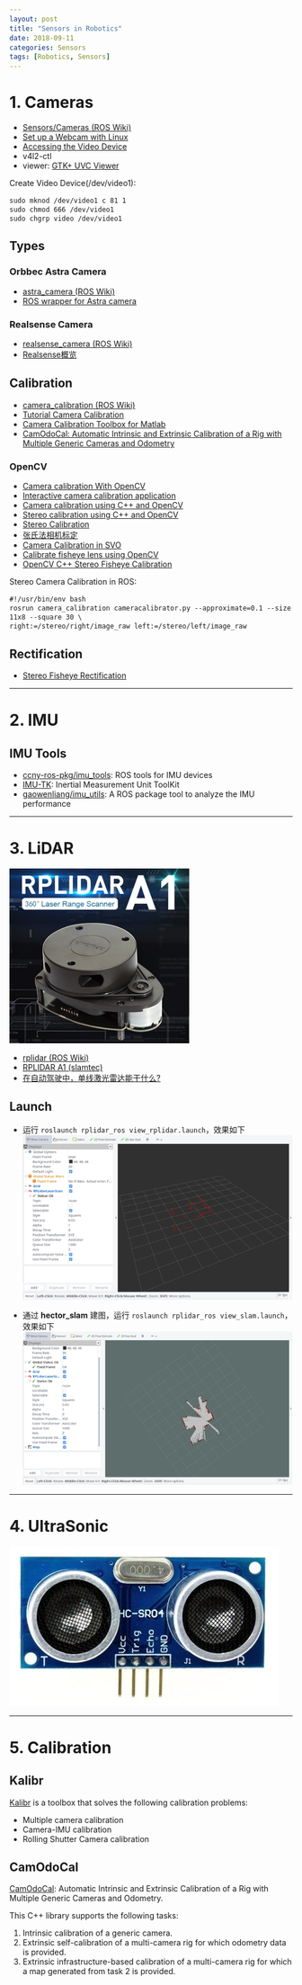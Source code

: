 ```yaml
---
layout: post
title: "Sensors in Robotics"
date: 2018-09-11
categories: Sensors
tags: [Robotics, Sensors]
---
```


# 1. Cameras

* [Sensors/Cameras (ROS Wiki)](http://wiki.ros.org/Sensors/Cameras)
* [Set up a Webcam with Linux](http://www.linuxintro.org/wiki/Set_up_a_Webcam_with_Linux)
* [Accessing the Video Device](https://www.tldp.org/HOWTO/Webcam-HOWTO/dev-intro.html)
* v4l2-ctl
* viewer: [GTK+ UVC Viewer](http://guvcview.sourceforge.net/index.html)

Create Video Device(/dev/video1):   
```
sudo mknod /dev/video1 c 81 1
sudo chmod 666 /dev/video1
sudo chgrp video /dev/video1
```

## Types

### Orbbec Astra Camera
* [astra_camera (ROS Wiki)](http://wiki.ros.org/astra_camera)
* [ROS wrapper for Astra camera](https://github.com/orbbec/ros_astra_camera)

### Realsense Camera
* [realsense_camera (ROS Wiki)](http://wiki.ros.org/realsense_camera)
* [Realsense概览](https://blog.csdn.net/app_12062011/article/details/52662143)


## Calibration

* [camera_calibration (ROS Wiki)](http://wiki.ros.org/camera_calibration)
* [Tutorial Camera Calibration](http://boofcv.org/index.php?title=Tutorial_Camera_Calibration)
* [Camera Calibration Toolbox for Matlab](http://www.vision.caltech.edu/bouguetj/calib_doc/)
* [CamOdoCal: Automatic Intrinsic and Extrinsic Calibration of a Rig with Multiple Generic Cameras and Odometry](https://github.com/hengli/camodocal)

### OpenCV
* [Camera calibration With OpenCV](http://docs.opencv.org/2.4/doc/tutorials/calib3d/camera_calibration/camera_calibration.html)
* [Interactive camera calibration application](http://docs.opencv.org/3.2.0/d7/d21/tutorial_interactive_calibration.html)
* [Camera calibration using C++ and OpenCV](http://sourishghosh.com/2016/camera-calibration-cpp-opencv/)
* [Stereo calibration using C++ and OpenCV](http://sourishghosh.com/2016/stereo-calibration-cpp-opencv/)
* [Stereo Calibration](http://www.jayrambhia.com/blog/stereo-calibration)
* [张氏法相机标定](https://zhuanlan.zhihu.com/p/24651968)
* [Camera Calibration in SVO](https://github.com/uzh-rpg/rpg_svo/wiki/Camera-Calibration)
* [Calibrate fisheye lens using OpenCV](https://medium.com/@kennethjiang/calibrate-fisheye-lens-using-opencv-333b05afa0b0)
* [OpenCV C++ Stereo Fisheye Calibration](https://github.com/sourishg/fisheye-stereo-calibration)

Stereo Camera Calibration in ROS:
```
#!/usr/bin/env bash
rosrun camera_calibration cameracalibrator.py --approximate=0.1 --size 11x8 --square 30 \
right:=/stereo/right/image_raw left:=/stereo/left/image_raw
```

## Rectification
* [Stereo Fisheye Rectification](https://github.com/ShreyasSkandanS/stereo_fisheye_rectify)


-----

# 2. IMU

## IMU Tools
* [ccny-ros-pkg/imu_tools](https://github.com/ccny-ros-pkg/imu_tools): ROS tools for IMU devices
* [IMU-TK](https://bitbucket.org/alberto_pretto/imu_tk): Inertial Measurement Unit ToolKit
* [gaowenliang/imu_utils](https://github.com/gaowenliang/imu_utils): A ROS package tool to analyze the IMU performance


-----

# 3. LiDAR

![RPLIDAR A1](../images/Sensors/rplidar.png)

* [rplidar (ROS Wiki)](http://wiki.ros.org/rplidar)
* [RPLIDAR A1 (slamtec)](http://www.slamtec.com/en/lidar/a1)
* [在自动驾驶中，单线激光雷达能干什么?](https://www.leiphone.com/news/201612/kEUZbebrEA2WJRVE.html)

## Launch

* 运行 `roslaunch rplidar_ros view_rplidar.launch`，效果如下
![view_rplidar](../images/Sensors/view_rplidar.png)

* 通过 **hector_slam** 建图，运行 `roslaunch rplidar_ros view_slam.launch`，效果如下
![view_slam](../images/Sensors/view_slam.png)


-----

# 4. UltraSonic

![ultrasonic](../images/Sensors/ultrasonic.jpg)


-----

# 5. Calibration

## Kalibr

[Kalibr](https://github.com/ethz-asl/kalibr) is a toolbox that solves the following calibration problems:  

* Multiple camera calibration
* Camera-IMU calibration
* Rolling Shutter Camera calibration

## CamOdoCal
[CamOdoCal](https://github.com/hengli/camodocal): Automatic Intrinsic and Extrinsic Calibration of a Rig with Multiple Generic Cameras and Odometry.  

This C++ library supports the following tasks:
1. Intrinsic calibration of a generic camera.  
2. Extrinsic self-calibration of a multi-camera rig for which odometry data is provided.  
3. Extrinsic infrastructure-based calibration of a multi-camera rig for which a map generated from task  2 is provided.
